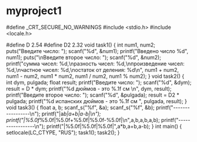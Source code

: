 # myproject1
#define _CRT_SECURE_NO_WARNINGS
#include <stdio.h>
#include <locale.h>

#define		D		2.54
#define		D2		2.32
void task1()
{
	int num1, num2;
	puts("Введите число: ");
	scanf("%d", &num1);
	printf("Введено число %d", num1);
	puts("\nВведите второе число: ");
	scanf("%d", &num2);
	printf("сумма чисел: %d,\nразность чисел: %d,\nпроизведение чисел: %d,\nчастное чисел: %d,\nостаток от деления: %d\n",
		num1 + num2, num1 - num2, num1 * num2, num1 / num2, num1 % num2);
}
void task2()
{
	int dym, pulgada;
	float result;
	printf("Введите число: ");
	scanf("%d", &dym);
	result = D * dym;
	printf("%d дюймов - это %.1f см \n", dym, result);
	printf("Введите второе число: ");
	scanf("%d", &pulgada);
	result = D2 * pulgada;
	printf("%d испанских дюймов - это %.1f см ", pulgada, result);
}
void task3()
{
	float a, b;
	scanf_s("%f", &a);
	scanf_s("%f", &b);
	printf("-----------------\n");
	printf("|a*b|a+b|a-b|\n");
	printf("|%5.0f*%5.0f|%5.0f+%5.0f|%5.0f-%5.0f|\n",a,b,a,b,a,b);
	printf("-----------------\n");
	printf("|%5.0f|%5.0f|%5.0f|",a*b,a+b,a-b);
}
int main()
{
	setlocale(LC_CTYPE, "RUS");
	task1();
	task2();
}
